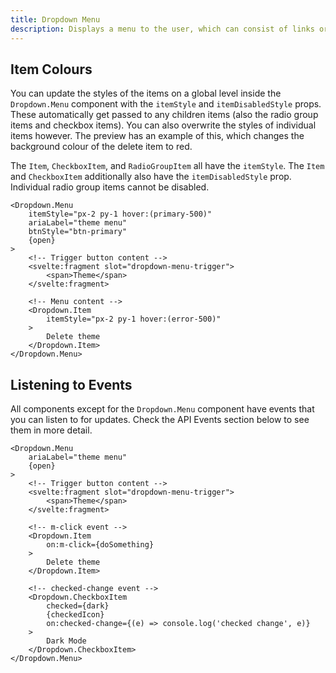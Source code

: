 ```yaml
---
title: Dropdown Menu
description: Displays a menu to the user, which can consist of links or functions, as well as additional sub-menus, triggered by a button.
---
```


## Item Colours

You can update the styles of the items on a global level inside the `Dropdown.Menu` component with the `itemStyle` and `itemDisabledStyle` props. These automatically get passed to any children items (also the radio group items and checkbox items). You can also overwrite the styles of individual items however. The preview has an example of this, which changes the background colour of the delete item to red. 

The `Item`, `CheckboxItem`, and `RadioGroupItem` all have the `itemStyle`. The `Item` and `CheckboxItem` additionally also have the `itemDisabledStyle` prop. Individual radio group items cannot be disabled.

```svelte {2, 14} /itemStyle/#prop
<Dropdown.Menu
    itemStyle="px-2 py-1 hover:(primary-500)"
    ariaLabel="theme menu" 
    btnStyle="btn-primary" 
    {open}
>
    <!-- Trigger button content -->
    <svelte:fragment slot="dropdown-menu-trigger">
        <span>Theme</span>
    </svelte:fragment>

    <!-- Menu content -->
    <Dropdown.Item
        itemStyle="px-2 py-1 hover:(error-500)"
    >
        Delete theme
    </Dropdown.Item>
</Dropdown.Menu>
```

## Listening to Events

All components except for the `Dropdown.Menu` component have events that you can listen to for updates. Check the API Events section below to see them in more detail.

```svelte {12, 21} /on:m-click/#prop /on:checked-change/#prop
<Dropdown.Menu
    ariaLabel="theme menu" 
    {open}
>
    <!-- Trigger button content -->
    <svelte:fragment slot="dropdown-menu-trigger">
        <span>Theme</span>
    </svelte:fragment>

    <!-- m-click event -->
    <Dropdown.Item 
        on:m-click={doSomething}
    >
        Delete theme
    </Dropdown.Item>

    <!-- checked-change event -->
    <Dropdown.CheckboxItem
        checked={dark}
        {checkedIcon}
        on:checked-change={(e) => console.log('checked change', e)}
    >
        Dark Mode
    </Dropdown.CheckboxItem>
</Dropdown.Menu>
```